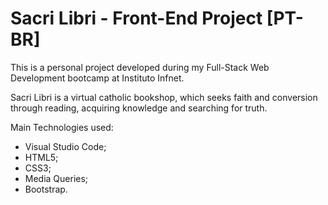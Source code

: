 # Sacri Libri - Front-End Project [PT-BR]
This is a personal project developed during my Full-Stack Web Development bootcamp at Instituto Infnet.

Sacri Libri is a virtual catholic bookshop, which seeks faith and conversion through reading, acquiring knowledge and searching for truth.

Main Technologies used:
- Visual Studio Code;
- HTML5;
- CSS3;
- Media Queries;
- Bootstrap.
